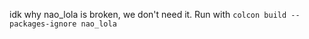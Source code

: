 idk why nao_lola is broken, we don't need it. Run with ```colcon build --packages-ignore nao_lola```